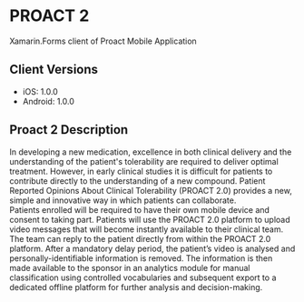 # PROACT 2

Xamarin.Forms client of Proact Mobile Application

## Client Versions

- iOS: 1.0.0
- Android: 1.0.0

## Proact 2 Description
In developing a new medication, excellence in both clinical delivery and the understanding of the patient's tolerability are required to deliver optimal treatment. However, in early clinical studies it is difficult for patients to contribute directly to the understanding of a new compound. Patient Reported Opinions About Clinical Tolerability (PROACT 2.0) provides a new, simple and innovative way in which patients can collaborate.			
Patients enrolled will be required to have their own mobile device and consent to taking part. Patients will use the PROACT 2.0 platform to upload video messages that will become instantly available to their clinical team. The team can reply to the patient directly from within the PROACT 2.0 platform. After a mandatory delay period, the patient’s video is analysed and personally-identifiable information is removed. The information is then made available to the sponsor in an analytics module for manual classification using controlled vocabularies and subsequent export to a dedicated offline platform for further analysis and decision-making.
